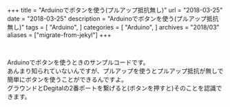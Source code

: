 +++
title = "Arduinoでボタンを使う(プルアップ抵抗無し)"
url = "2018-03-25"
date = "2018-03-25"
description = "Arduinoでボタンを使う(プルアップ抵抗無し)"
tags = [
    "Arduino",
]
categories = [
    "Arduino",
]
archives = "2018/03"
aliases = ["migrate-from-jekyl"]
+++

<br>

Arduinoでボタンを使うときのサンプルコードです。  
あんまり知られていないんですが、プルアップを使うとプルアップ抵抗が無しで簡単にボタンを使うことができるんですよ。  
グラウンドとDegitalの2番ポートを繋げると(ボタンを押すと)そのことを認識できます。  

<script src="https://gist.github.com/O-Junpei/e1c9239f729164445dcd8c54169cc0b2.js"></script>
